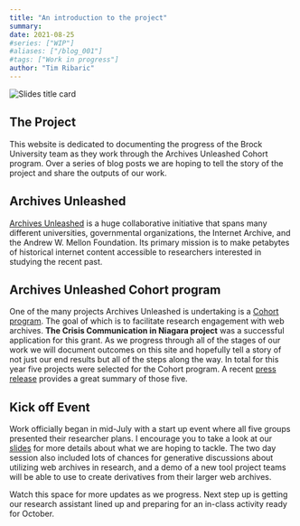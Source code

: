 ```yaml
---
title: "An introduction to the project"
summary:
date: 2021-08-25
#series: ["WIP"]
#aliases: ["/blog_001"]
#tags: ["Work in progress"]
author: "Tim Ribaric"
---
```


![Slides title card](https://brockdsl.github.io/archives_unleashed/images/intro_slides_snap.png)

## The Project

This website is dedicated to documenting the progress of the Brock University team as they work through the Archives Unleashed Cohort program. Over a series of blog posts we are hoping to tell the story of the project and share the outputs of our work.

## Archives Unleashed

[Archives Unleashed](https://archivesunleashed.org/) is a huge collaborative initiative that spans many different universities, governmental organizations, the Internet Archive, and the Andrew W. Mellon Foundation. Its primary mission is to make petabytes of historical internet content accessible to researchers interested in studying the recent past.

## Archives Unleashed Cohort program

One of the many projects Archives Unleashed is undertaking is a [Cohort program](https://archivesunleashed.org/cohorts/). The goal of which is to facilitate research engagement with web archives. **The Crisis Communication in Niagara project** was a successful application for this grant. As we progress through all of the stages of our work we will document outcomes on this site and hopefully tell a story of not just our end results but all of the steps along the way. In total for this year five projects were selected for the Cohort program. A recent [press release](https://news.archivesunleashed.org/introducing-archives-unleashed-cohorts-88481cbaa952) provides a great summary of those five.

## Kick off Event

Work officially began in mid-July with a start up event where all five groups presented their researcher plans. I encourage you to take a look at our [slides](https://brockdsl.github.io/archives_unleashed/images/AU_Kickoff_Crisis_Summary.pptx) for more details about what we are hoping to tackle. The two day session also included lots of chances for generative discussions about utilizing web archives in research, and a demo of a new tool project teams will be able to use to create derivatives from their larger web archives.

Watch this space for more updates as we progress. Next step up is getting our research assistant lined up and preparing for an in-class activity ready for October.